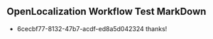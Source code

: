 ## OpenLocalization Workflow Test MarkDown
* 6cecbf77-8132-47b7-acdf-ed8a5d042324 thanks!

<!--HONumber=Sep16_HO1-->


